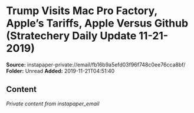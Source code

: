 # Trump Visits Mac Pro Factory, Apple’s Tariffs, Apple Versus Github (Stratechery Daily Update 11-21-2019)

**Source:** instapaper-private://email/fb16b9a5efd03f96f748c0ee76cca8bf/
**Folder:** Unread
**Added:** 2019-11-21T04:51:40




## Content
*Private content from instapaper_email*
